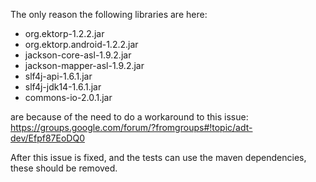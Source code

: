 
The only reason the following libraries are here:

- org.ektorp-1.2.2.jar
- org.ektorp.android-1.2.2.jar
- jackson-core-asl-1.9.2.jar
- jackson-mapper-asl-1.9.2.jar
- slf4j-api-1.6.1.jar 
- slf4j-jdk14-1.6.1.jar
- commons-io-2.0.1.jar

are because of the need to do a workaround to this issue: https://groups.google.com/forum/?fromgroups#!topic/adt-dev/Efpf87EoDQ0

After this issue is fixed, and the tests can use the maven dependencies, these should be removed.